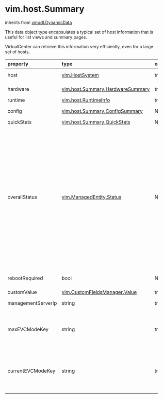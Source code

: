 vim.host.Summary
================
inherits from [vmodl.DynamicData](docs/vmodl.DynamicData.md)


This data object type encapsulates a typical set of host information that is useful   for list views and summary pages.   <p>   VirtualCenter can retrieve this information very efficiently, even for a large set   of hosts.

| property | type | optional | priv | desc |
|:---------|:-----|:---------|:-----|:-----|
| host | [vim.HostSystem](vim.HostSystem.md "vim.HostSystem") | true | None | The reference to the host-managed object. |
| hardware | [vim.host.Summary.HardwareSummary](vim.host.Summary.HardwareSummary.md "vim.host.Summary.HardwareSummary") | true | None | Basic hardware information, if known. |
| runtime | [vim.host.RuntimeInfo](vim.host.RuntimeInfo.md "vim.host.RuntimeInfo") | true | None | Basic runtime information, if known. |
| config | [vim.host.Summary.ConfigSummary](vim.host.Summary.ConfigSummary.md "vim.host.Summary.ConfigSummary") | None | None | Basic configuration information, if known. |
| quickStats | [vim.host.Summary.QuickStats](vim.host.Summary.QuickStats.md "vim.host.Summary.QuickStats") | None | None | Basic host statistics. |
| overallStatus | [vim.ManagedEntity.Status](vim.ManagedEntity.Status.md "vim.ManagedEntity.Status") | None | None | The overall alarm status of the host.    In releases after vSphere API 5.0, vSphere Servers might not   generate property collector update notifications for this property.   To obtain the latest value of the property, you can use   PropertyCollector methods RetrievePropertiesEx or WaitForUpdatesEx.   If you use the PropertyCollector.WaitForUpdatesEx method, specify   an empty string for the version parameter.    Since this property is on a DataObject, an update returned by WaitForUpdatesEx may   contain values for this property when some other property on the DataObject changes.   If this update is a result of a call to WaitForUpdatesEx with a non-empty   version parameter, the value for this property may not be current. |
| rebootRequired | bool | None | None | Indicates whether or not the host requires a reboot due to a configuration   change. |
| customValue | [vim.CustomFieldsManager.Value](vim.CustomFieldsManager.Value.md "vim.CustomFieldsManager.Value") | true | None | The customized field values. |
| managementServerIp | string | true | None | IP address of the VirtualCenter server managing this host, if any. |
| maxEVCModeKey | string | true | None | The most capable Enhanced VMotion Compatibility mode supported by the   host hardware and software; unset if this host cannot participate in   any EVC mode.<br>See <a href="vim.Capability.md#supportedEVCMode">supportedEVCMode</a><br> |
| currentEVCModeKey | string | true | None | The Enhanced VMotion Compatibility mode that is currently in effect   for this host. If the host is in a cluster where EVC is active, this   will match the cluster's EVC mode; otherwise this will be unset.<br>See <a href="vim.Capability.md#supportedEVCMode">supportedEVCMode</a><br> |


